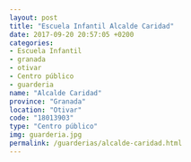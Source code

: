 ```yaml
---
layout: post
title: "Escuela Infantil Alcalde Caridad"
date: 2017-09-20 20:57:05 +0200
categories:
- Escuela Infantil
- granada
- otivar
- Centro público
- guarderia
name: "Alcalde Caridad"
province: "Granada"
location: "Otivar"
code: "18013903"
type: "Centro público"
img: guarderia.jpg
permalink: /guarderias/alcalde-caridad.html
---
```

